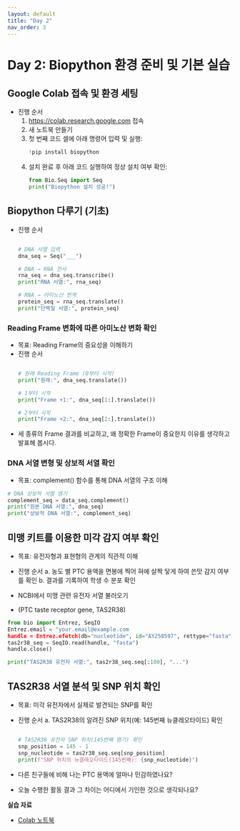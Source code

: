 ```yaml
---
layout: default
title: "Day 2"
nav_order: 3
---
```


# Day 2: Biopython 환경 준비 및 기본 실습

## Google Colab 접속 및 환경 세팅
- 진행 순서
  1. https://colab.research.google.com 접속
  2. 새 노트북 만들기
  3. 첫 번째 코드 셀에 아래 명령어 입력 및 실행:
     ```python
     !pip install biopython
     ```
  4. 설치 완료 후 아래 코드 실행하여 정상 설치 여부 확인:
     ```python
     from Bio.Seq import Seq
     print("Biopython 설치 성공!")
     ```

## Biopython 다루기 (기초)
  - 진행 순서
    ```python

    # DNA 서열 입력
    dna_seq = Seq("___")

    # DNA → RNA 전사
    rna_seq = dna_seq.transcribe()
    print("RNA 서열:", rna_seq)

    # RNA → 아미노산 번역
    protein_seq = rna_seq.translate()
    print("단백질 서열:", protein_seq)
    ```

### Reading Frame 변화에 따른 아미노산 변화 확인
  - 목표: Reading Frame의 중요성을 이해하기
  - 진행 순서
    ```python

    # 원래 Reading Frame (0부터 시작)
    print("원래:", dna_seq.translate())

    # 1부터 시작
    print("Frame +1:", dna_seq[1:].translate())

    # 2부터 시작
    print("Frame +2:", dna_seq[2:].translate())
    ```
  - 세 종류의 Frame 결과를 비교하고, 왜 정확한 Frame이 중요한지 이유를 생각하고 발표해 봅시다.

### DNA 서열 변형 및 상보적 서열 확인
  - 목표: complement() 함수를 통해 DNA 서열의 구조 이해
  ```python
  # DNA 상보적 서열 염기
  complement_seq = data_seq.complement()
  print("원본 DNA 서열:", dna_seq)
  print("상보적 DNA 서열:", complement_seq)
  ```

## 미맹 키트를 이용한 미각 감지 여부 확인
  - 목표: 유전자형과 표현형의 관계의 직관적 이해
  - 진행 순서
    a. 농도 별 PTC 용액을 면봉에 찍어 혀에 살짝 닿게 하여 쓴맛 감지 여부를 확인
    b. 결과를 기록하여 학생 수 분포 확인

  - NCBI에서 미맹 관련 유전자 서열 불러오기
  - (PTC taste receptor gene, TAS2R38) 
  ```python
  from bio import Entrez, SeqIO
  Entrez.email = "your.email@example.com
  handle = Entrez.efetch(db="nucleotide", id="AY258597", rettype="fasta", retmode="text"
  tas2r38_seq = SeqIO.read(handle, "fasta")
  handle.close()

  print("TAS2R38 유전자 서열:", tas2r38_seq.seq[:100], "...")
  ```

## TAS2R38 서열 분석 및 SNP 위치 확인
  - 목표: 미각 유전자에서 실제로 발견되는 SNP를 확인
  - 진행 순서
    a. TAS2R38의 알려진 SNP 위치(예: 145번째 뉴클레오타이드) 확인
    ```python

    # TAS2R38 유전자 SNP 위치(145번째 염기) 확인
    snp_position = 145 - 1
    snp_nucleotide = tas2r38_seq.seq[snp_position]
    print(f"SNP 위치의 뉴클레오타이드(145번째): {snp_nucleotide}")
    ```

  - 다른 친구들에 비해 나는 PTC 용액에 얼마나 민감하였나요?
  - 오늘 수행한 활동 결과 그 차이는 어디에서 기인한 것으로 생각되나요?



**실습 자료**  
- [Colab 노트북](lectures/day1_notebook.ipynb)  
